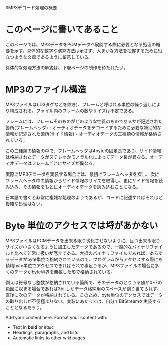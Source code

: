 #MP3デコード処理の概要

# このページに書いてあること #

このページでは、MP3データをPCMデータへ展開する際に必要となる処理の概要を示す。具体的な数字や演算方法は示さず、大まかな方法を把握するために役立つような文章であるように留意している。

具体的な処理方法の解説は、下層ページの制作を待たれたい。


# MP3のファイル構造 #

MP3ファイルは(ID3タグなどを除き)、フレームと呼ばれる単位の繰り返しにより構成される。ファイル内のフレームの数やサイズは不定である。

フレームには、フレームそのものがどのような性質のものであるかが記述された箇所(フレームヘッダ)・オーディオデータをデコードするために必要な補助的な情報が記述された箇所(サイド情報)・オーディオデータの三種類の情報が格納されている。

この三種類の情報の中で、フレームヘッダは4byteの固定長であり、サイド情報は格納されたデータがステレオかモノラル化によってデータ長が異なる。オーディオデータはフレームごとにサイズが異なる。

実際にMP3デコーダを実装する場合には、最初にフレームヘッダを探し、次にフレームヘッダ中の情報からサイド情報のサイズを取得し、更にサイド情報を読み込み、その情報をもとにオーディオデータを読み込むことになる。

日本語で書くと非常に複雑な処理のようであるが、コードに記述すればそれほど複雑な処理はない。


# Byte 単位のアクセスでは埒があかない #
MP3ファイルはPCMデータを出来る限り劣化させないように、且つ出来る限りサイズが小さくなるように加工したデータであるので、一般的なバイナリファイルと比べて非常に扱いが厄介である。大抵のバイナリファイルであれば、あらゆるデータがbyte単位で格納されているので、プログラムからアクセスする際にも精精byte単位でアクセスできればそれで事足りるが、MP3ファイルの場合に多くのデータがbyte境界を無視した形で格納されている。

例えば符号なし整数が格納されている箇所で、そのデータのとりうる値が0~7の範囲に収まる場合であれば3bitしかデータ格納用のスペースが割り当てられず、直後に次のデータが格納されている。このため、byte単位のアクセスではデータの取り出しが不便極まりない。実装にあたっては、自分でBitStreamを実装することとなるだろう。


Add your content here.  Format your content with:
  * Text in **bold** or _italic_
  * Headings, paragraphs, and lists
  * Automatic links to other wiki pages
